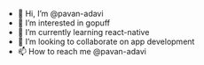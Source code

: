 - 👋 Hi, I’m @pavan-adavi
- 👀 I’m interested in gopuff
- 🌱 I’m currently learning react-native
- 💞️ I’m looking to collaborate on app development
- 📫 How to reach me @pavan-adavi

<!---
pavan-adavi/pavan-adavi is a ✨ special ✨ repository because its `README.md` (this file) appears on your GitHub profile.
You can click the Preview link to take a look at your changes.
--->
